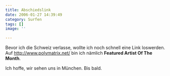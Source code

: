 ```yaml
---
title: Abschiedslink
date: 2006-01-27 14:39:49
category: Surfen
tags: []
image: ''

---
```


Bevor ich die Schweiz verlasse, wollte ich noch schnell eine Link loswerden. Auf <http://www.polymatrix.net/> bin ich nämlich **Featured Artist Of The Month**.  

  

Ich hoffe, wir sehen uns in München. Bis bald.
